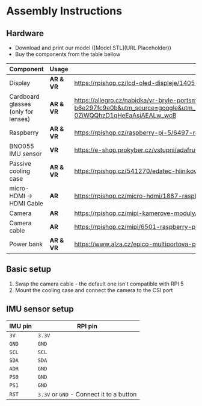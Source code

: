 # Assembly Instructions

## Hardware
- Download and print our model ([Model STL](URL Placeholder))
- Buy the components from the table bellow
 
| Component                           | Usage       | URL                                                                                                                                                                                                                                                                                                                                                                    | 
|-------------------------------------|-------------|------------------------------------------------------------------------------------------------------------------------------------------------------------------------------------------------------------------------------------------------------------------------------------------------------------------------------------------------------------------------|
| Display                             | **AR & VR** | https://rpishop.cz/lcd-oled-displeje/1405-waveshare-55-hdmi-amoled-displej-1920x1080-kapacitni.html                                                                                                                                                                                                                                                                    | 
| Cardboard glasses (only for lenses) | **AR & VR** | https://allegro.cz/nabidka/vr-bryle-portsmouth-hnede-14829232993?utm_feed=712e6653-4749-4512-b084-b6e297fc9e0b&utm_source=google&utm_medium=cpc&utm_campaign=CZ%3EGeneral%3EFallback%3E3P%3EPLA&ev_adgr=Fallback%3E3P%3EPLA&ev_campaign_id=20077339122&gad_source=1&gclid=Cj0KCQiAwOe8BhCCARIsAGKeD57zpy058x9i49HOO94Y7X7ohtmadU0cYYqpkUCx-0ZiWQQhzD1qHeEaAsiAEALw_wcB |
| Raspberry                           | **AR & VR** | https://rpishop.cz/raspberry-pi-5/6497-raspberry-pi-5-4gb-ram.html                                                                                                                                                                                                                                                                                                     |
| BNO055 IMU sensor                   | **VR**      | https://e-shop.prokyber.cz/vstupni/adafruit-9-dof-bno055/?srsltid=AfmBOorPTSj2cIcaWKYosiWsK5Ili8ADpRpDdVgcaO730ql-ODoFyF9N                                                                                                                                                                                                                                             |
| Passive cooling case                | **AR & VR** | https://rpishop.cz/541270/edatec-hlinikovy-case-s-pasivnim-chladicem-pro-raspberry-pi-5-cerny-ed-picase-ob/                                                                                                                                                                                                                                                            |
| micro-HDMI -> HDMI Cable            | **AR**      | https://rpishop.cz/micro-hdmi/1867-raspberry-pi-microhdmi-kabel-1-m-cerna.html                                                                                                                                                                                                                                                                                         |
| Camera                              | **AR**      | https://rpishop.cz/mipi-kamerove-moduly/5600-raspberry-pi-camera-module-3-wide.html                                                                                                                                                                                                                                                                                    |
| Camera cable                        | **AR**      | https://rpishop.cz/mipi/6501-raspberry-pi-5-camera-cable-standard-mini-200-mm.html                                                                                                                                                                                                                                                                                     |
| Power bank                          | **AR & VR** | https://www.alza.cz/epico-multiportova-powerbanka-20-100mah-bila-d7899089.htm#parameters                                                                                                                                                                                                                                                                               |

## Basic setup

1. Swap the camera cable - the default one isn't compatible with RPI 5
2. Mount the cooling case and connect the camera to the CSI port

## IMU sensor setup

| IMU pin | RPI pin                                  |
|---------|------------------------------------------|
| `3V`    | `3.3V`                                   |
| `GND`   | `GND`                                    |
| `SCL`   | `SCL`                                    |
| `SDA`   | `SDA`                                    |
| `ADR`   | `GND`                                    |
| `PS0`   | `GND`                                    |
| `PS1`   | `GND`                                    |
| `RST`   | `3.3V` or `GND` - Connect it to a button |
